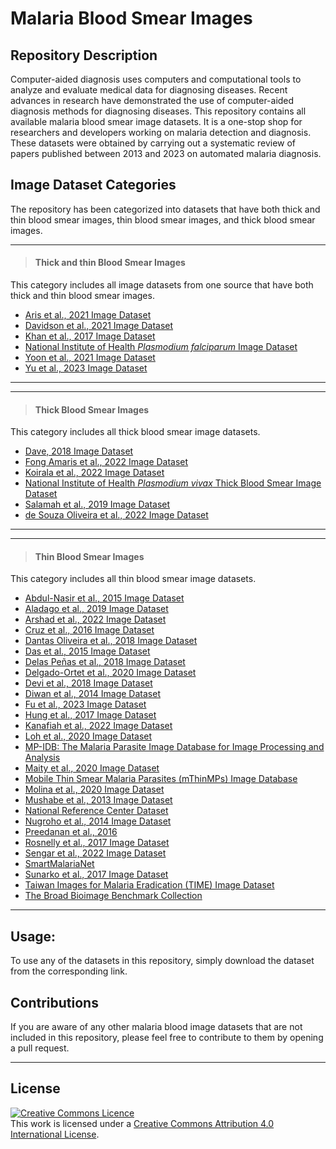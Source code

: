 # **Malaria Blood Smear Images**

## **Repository Description**

Computer-aided diagnosis uses computers and computational tools to analyze and evaluate medical data for diagnosing diseases. Recent advances in research have demonstrated the use of computer-aided diagnosis methods for diagnosing diseases. This repository contains all available malaria blood smear image datasets. It is a one-stop shop for researchers and developers working on malaria detection and diagnosis. These datasets were obtained by carrying out a systematic review of papers published between 2013 and 2023 on automated malaria diagnosis.


## **Image Dataset Categories**
The repository has been categorized into datasets that have both thick and thin blood smear images, thin blood smear images, and thick blood smear images. 

---
>
> #### **Thick and thin Blood Smear Images**  
This category includes all image datasets from one source that have both thick and thin blood smear images.

+ [Aris et al., 2021 Image Dataset](Thick_&_Thin_Images/Aris_et_al.,_2021_Dataset.md)
+ [Davidson et al., 2021 Image Dataset](https://github.com/ItunuIsewon/Malaria_Blood_Smear_Images/blob/main/Thick%20%26%20Thin%20Blood%20Smear%20Images/Davidson%20et%20al.%2C%202021%20Image%20Dataset.md)
+ [Khan et al., 2017 Image Dataset](https://github.com/ItunuIsewon/Malaria_Blood_Smear_Images/blob/main/Thick%20%26%20Thin%20Blood%20Smear%20Images/Aris%20et%20al.%2C%202021%20Image%20Dataset.md)
+ [National Institute of Health _Plasmodium falciparum_ Image Dataset](https://github.com/ItunuIsewon/Malaria_Blood_Smear_Images/blob/main/Thick%20%26%20Thin%20Blood%20Smear%20Images/National%20Institute%20of%20Health%20Plasmodium%20falciparum%20Blood%20Smear%20Image%20Dataset.md)
+ [Yoon et al., 2021 Image Dataset](https://github.com/ItunuIsewon/Malaria_Blood_Smear_Images/blob/main/Thick%20%26%20Thin%20Blood%20Smear%20Images/Yoon%20et%20al.%2C%202021%20Image%20Dataset.md)
+ [Yu et al., 2023 Image Dataset](https://github.com/ItunuIsewon/Malaria_Blood_Smear_Images/blob/main/Thick%20%26%20Thin%20Blood%20Smear%20Images/Yu%20et%20al.%2C%202023%20Image%20Dataset.md)
>
---


---
>
> #### **Thick Blood Smear Images**   
This category includes all thick blood smear image datasets.
+ [Dave, 2018 Image Dataset](https://github.com/ItunuIsewon/Malaria_Blood_Smear_Images/blob/main/Thick%20Blood%20Smear%20Images/Dave%2C%202018%20Image%20Dataset.md)
+ [Fong Amaris et al., 2022 Image Dataset](https://github.com/ItunuIsewon/Malaria_Blood_Smear_Images/blob/main/Thick%20Blood%20Smear%20Images/Fong%20Amaris%20et%20al.%2C%202022%20Image%20Dataset.md)
+ [Koirala et al., 2022 Image Dataset](https://github.com/ItunuIsewon/Malaria_Blood_Smear_Images/blob/main/Thick%20Blood%20Smear%20Images/Koirala%20et%20al.%2C%202022%20Image%20Dataset.md)
+ [National Institute of Health _Plasmodium vivax_ Thick Blood Smear Image Dataset](https://github.com/ItunuIsewon/Malaria_Blood_Smear_Images/blob/main/Thick%20Blood%20Smear%20Images/National%20Institute%20of%20Health%20Plasmodium%20vivax%20Thick%20Blood%20Smear%20Image%20Dataset.md)
+ [Salamah et al., 2019 Image Dataset](https://github.com/ItunuIsewon/Malaria_Blood_Smear_Images/blob/main/Thick%20Blood%20Smear%20Images/Salamah%20et%20al.%2C%202019%20Image%20Dataset.md)
+ [de Souza Oliveira et al., 2022 Image Dataset](https://github.com/ItunuIsewon/Malaria_Blood_Smear_Images/blob/main/Thick%20Blood%20Smear%20Images/de%20Souza%20Oliveira%20et%20al.%2C%202022%20Image%20Dataset.md)
>
---


---
>
> #### **Thin Blood Smear Images**   
This category includes all thin blood smear image datasets.
+ [Abdul-Nasir et al., 2015 Image Dataset](https://github.com/ItunuIsewon/Malaria_Blood_Smear_Images/blob/main/Thin%20Blood%20Smear%20Images/Abdul-Nasir%20et%20al.%2C%202015%20Image%20Dataset.md)
+ [Aladago et al., 2019 Image Dataset](https://github.com/ItunuIsewon/Malaria_Blood_Smear_Images/blob/main/Thin%20Blood%20Smear%20Images/Aladago%20et%20al.%2C%202019.md)
+ [Arshad et al., 2022 Image Dataset](https://github.com/ItunuIsewon/Malaria_Blood_Smear_Images/blob/main/Thin%20Blood%20Smear%20Images/Arshad%20et%20al.%2C%202022%20Image%20Dataset.md)
+ [Cruz et al., 2016 Image Dataset](https://github.com/ItunuIsewon/Malaria_Blood_Smear_Images/blob/main/Thin%20Blood%20Smear%20Images/Cruz%20et%20al.%2C%202016%20Image%20Dataset.md)
+ [Dantas Oliveira et al., 2018 Image Dataset](https://github.com/ItunuIsewon/Malaria_Blood_Smear_Images/blob/main/Thin%20Blood%20Smear%20Images/Dantas%20Oliveira%20et%20al.%2C%202018%20Image%20Dataset.md)
+ [Das et al., 2015 Image Dataset](https://github.com/ItunuIsewon/Malaria_Blood_Smear_Images/blob/main/Thin%20Blood%20Smear%20Images/Das%20et%20al.%2C%202015%20Image%20Dataset.md)
+ [Delas Peñas et al., 2018 Image Dataset](https://github.com/ItunuIsewon/Malaria_Blood_Smear_Images/blob/main/Thin%20Blood%20Smear%20Images/Delas%20Pe%C3%B1as%20et%20al.%2C%202018%20Image%20Dataset.md)
+ [Delgado-Ortet et al., 2020 Image Dataset](https://github.com/ItunuIsewon/Malaria_Blood_Smear_Images/blob/main/Thin%20Blood%20Smear%20Images/Delgado-Ortet%20et%20al.%2C%202020.md)
+ [Devi et al., 2018 Image Dataset](https://github.com/ItunuIsewon/Malaria_Blood_Smear_Images/blob/main/Thin%20Blood%20Smear%20Images/Devi%20et%20al.%2C%202018%20Image%20Dataset.md)
+ [Diwan et al., 2014 Image Dataset](https://github.com/ItunuIsewon/Malaria_Blood_Smear_Images/blob/main/Thin%20Blood%20Smear%20Images/Diwan%20et%20al.%2C%202014%20Image%20Dataset.md)
+ [Fu et al., 2023 Image Dataset](https://github.com/ItunuIsewon/Malaria_Blood_Smear_Images/blob/main/Thin%20Blood%20Smear%20Images/Fu%20et%20al.%2C%202023%20Image%20Dataset.md)
+ [Hung et al., 2017 Image Dataset](https://github.com/ItunuIsewon/Malaria_Blood_Smear_Images/blob/main/Thin%20Blood%20Smear%20Images/Hung%20et%20al.%2C%202017%20Image%20Dataset.md)
+ [Kanafiah et al., 2022 Image Dataset](https://github.com/ItunuIsewon/Malaria_Blood_Smear_Images/blob/main/Thin%20Blood%20Smear%20Images/Kanafiah%20et%20al.%2C%202022%20Image%20Dataset.md)
+ [Loh et al., 2020 Image Dataset](https://github.com/ItunuIsewon/Malaria_Blood_Smear_Images/blob/main/Thin%20Blood%20Smear%20Images/Loh%20et%20al.%2C%202020%20Image%20Dataset.md)
+ [MP-IDB: The Malaria Parasite Image Database for Image Processing and Analysis](https://github.com/ItunuIsewon/Malaria_Blood_Smear_Images/blob/main/Thin%20Blood%20Smear%20Images/MP-IDB%3A%20The%20Malaria%20Parasite%20Image%20Database%20for%20Image%20Processing%20and%20Analysis.md)
+ [Maity et al., 2020 Image Dataset](https://github.com/ItunuIsewon/Malaria_Blood_Smear_Images/blob/main/Thin%20Blood%20Smear%20Images/Maity%20et.%20al.%2C%202020%20Image%20Dataset.md)
+ [Mobile Thin Smear Malaria Parasites (mThinMPs) Image Database](https://github.com/ItunuIsewon/Malaria_Blood_Smear_Images/blob/main/Thin%20Blood%20Smear%20Images/Mobile%20Thin%20Smear%20Malaria%20Parasites%20(mThinMPs)%20Image%20Database.md)
+ [Molina et al., 2020 Image Dataset](https://github.com/ItunuIsewon/Malaria_Blood_Smear_Images/blob/main/Thin%20Blood%20Smear%20Images/Molina%20et%20al.%2C%202020%20Image%20Dataset.md)
+ [Mushabe et al., 2013 Image Dataset](https://github.com/ItunuIsewon/Malaria_Blood_Smear_Images/blob/main/Thin%20Blood%20Smear%20Images/Mushabe%20et%20al.%2C%202013%20Image%20Dataset.md)
+ [National Reference Center Dataset](https://github.com/ItunuIsewon/Malaria_Blood_Smear_Images/blob/main/Thin%20Blood%20Smear%20Images/National%20Reference%20Center%20Image%20Dataset.md)
+ [Nugroho et al., 2014 Image Dataset](https://github.com/ItunuIsewon/Malaria_Blood_Smear_Images/blob/main/Thin%20Blood%20Smear%20Images/Nugroho%20et%20al.%2C%202014%20Image%20Dataset.md)
+ [Preedanan et al., 2016](https://github.com/ItunuIsewon/Malaria_Blood_Smear_Images/blob/main/Thin%20Blood%20Smear%20Images/Preedanan%20et%20al.%2C%202016%20Image%20Dataset.md)
+ [Rosnelly et al., 2017 Image Dataset](https://github.com/ItunuIsewon/Malaria_Blood_Smear_Images/blob/main/Thin%20Blood%20Smear%20Images/Rosnelly%20et%20al.%2C%202017%20Image%20Dataset.md)
+ [Sengar et al., 2022 Image Dataset](https://github.com/ItunuIsewon/Malaria_Blood_Smear_Images/blob/main/Thin%20Blood%20Smear%20Images/Sengar%20et%20al.%2C%202022%20Image%20Dataset.md)
+ [SmartMalariaNet](https://github.com/ItunuIsewon/Malaria_Blood_Smear_Images/blob/main/Thin%20Blood%20Smear%20Images/SmartMalariaNet.md)
+ [Sunarko et al., 2017 Image Dataset](https://github.com/ItunuIsewon/Malaria_Blood_Smear_Images/blob/main/Thin%20Blood%20Smear%20Images/Sunarko%20et%20al.%2C%202017%20Image%20Dataset.md)
+ [Taiwan Images for Malaria Eradication (TIME) Image Dataset](https://github.com/ItunuIsewon/Malaria_Blood_Smear_Images/blob/main/Thin%20Blood%20Smear%20Images/Taiwan%20Images%20for%20Malaria%20Eradication%20(TIME)%20Image%20Dataset.md)
+ [The Broad Bioimage Benchmark Collection](https://github.com/ItunuIsewon/Malaria_Blood_Smear_Images/blob/main/Thin%20Blood%20Smear%20Images/The%20Broad%20Bioimage%20Benchmark%20Collection.md)
>
---


## **Usage:**

To use any of the datasets in this repository, simply download the dataset from the corresponding link.


## **Contributions** 
If you are aware of any other malaria blood image datasets that are not included in this repository, please feel free to contribute to them by opening a pull request.


******
## License
<a rel="license" href="http://creativecommons.org/licenses/by/4.0/"><img alt="Creative Commons Licence" style="border-width:0" src="https://i.creativecommons.org/l/by/4.0/88x31.png" /></a><br />This work is licensed under a <a rel="license" href="http://creativecommons.org/licenses/by/4.0/">Creative Commons Attribution 4.0 International License</a>.
